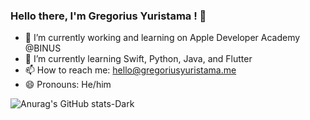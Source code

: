 ### Hello there, I'm Gregorius Yuristama ! 👋

<!--
**gregoriusyuristama/gregoriusyuristama** is a ✨ _special_ ✨ repository because its `README.md` (this file) appears on your GitHub profile.

Here are some ideas to get you started:
-->
- 🔭 I’m currently working and learning on Apple Developer Academy @BINUS
- 🌱 I’m currently learning Swift, Python, Java, and Flutter
- 📫 How to reach me: hello@gregoriusyuristama.me
- 😄 Pronouns: He/him
<!--
   - 👯 I’m looking to collaborate on ...
- 🤔 I’m looking for help with ...
- 💬 Ask me about ...
- ⚡ Fun fact: ...
-->

<!--
![Top Langs](https://github-readme-stats-mauve-sigma-59.vercel.app/api/top-langs/?username=gregoriusyuristama&layout=compact&theme=dark&exclude_repo=indonlu,OneSim4Group)
-->

![Anurag's GitHub stats-Dark](https://github-readme-stats-mauve-sigma-59.vercel.app/api?username=gregoriusyuristama&show_icons=true&theme=dark#gh-dark-mode-only)

<!--
![Harlok's WakaTime stats](https://github-readme-stats.vercel.app/api/wakatime?username=gregoriusyuristama)
-->


